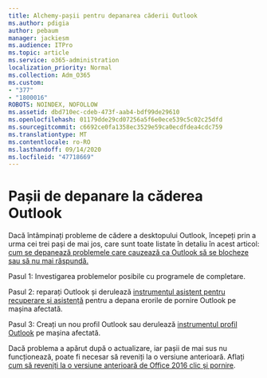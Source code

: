 ```yaml
---
title: Alchemy-pașii pentru depanarea căderii Outlook
ms.author: pdigia
author: pebaum
manager: jackiesm
ms.audience: ITPro
ms.topic: article
ms.service: o365-administration
localization_priority: Normal
ms.collection: Adm_O365
ms.custom:
- "377"
- "1800016"
ROBOTS: NOINDEX, NOFOLLOW
ms.assetid: dbd710ec-cdeb-473f-aab4-bdf99de29610
ms.openlocfilehash: 01179dde29cd07256a5f6e0ece539c5c02c25dfd
ms.sourcegitcommit: c6692ce0fa1358ec3529e59ca0ecdfdea4cdc759
ms.translationtype: MT
ms.contentlocale: ro-RO
ms.lasthandoff: 09/14/2020
ms.locfileid: "47718669"
---
```

# <a name="outlook-crash-troubleshooting-steps"></a>Pașii de depanare la căderea Outlook

Dacă întâmpinați probleme de cădere a desktopului Outlook, începeți prin a urma cei trei pași de mai jos, care sunt toate listate în detaliu în acest articol: [cum se depanează problemele care cauzează ca Outlook să se blocheze sau să nu mai răspundă.](https://docs.microsoft.com/exchange/troubleshoot/outlook-crashes/crash-issues)
  
Pasul 1: Investigarea problemelor posibile cu programele de completare.
  
Pasul 2: reparați Outlook și derulează [instrumentul asistent pentru recuperare și asistență](https://aka.ms/SaRA-OutlookWontStart) pentru a depana erorile de pornire Outlook pe mașina afectată.
  
Pasul 3: Creați un nou profil Outlook sau derulează [instrumentul profil Outlook](https://aka.ms/SaRA-OutlookSetupProfile) pe mașina afectată.
  
Dacă problema a apărut după o actualizare, iar pașii de mai sus nu funcționează, poate fi necesar să reveniți la o versiune anterioară. Aflați [cum să reveniți la o versiune anterioară de Office 2016 clic și pornire](https://support.microsoft.com/help/2770432).
  